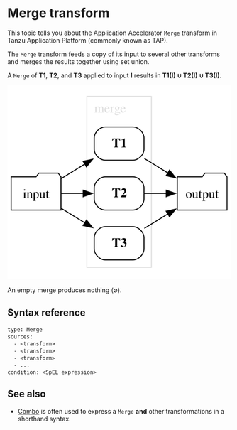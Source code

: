 # Merge transform

This topic tells you about the Application Accelerator `Merge` transform in Tanzu Application Platform (commonly known as TAP).

The `Merge` transform feeds a copy of its input to several other transforms and
merges the results together using set union.

A `Merge` of **T1**, **T2**, and **T3** applied to input **I** results in **T1(I) ∪ T2(I) ∪ T3(I)**.

![image](merge.svg)


An empty merge produces nothing (∅).

## <a id="syntax-reference"></a>Syntax reference

```
type: Merge
sources:
  - <transform>
  - <transform>
  - <transform>
  - ...
condition: <SpEL expression>
```

## See also

* [Combo](combo.md) is often used to express a `Merge` **and** other transformations in a
shorthand syntax.